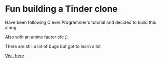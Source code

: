 # Fun building a Tinder clone
<p>Have been following Clever Programmer's tutorial and decided to build this along.</p>
<p>Also with an anime factor ofc ;)</p>
<p>There are still a lot of bugs but got to learn a lot</p>
<a href='https://tinder-clone-a117a.web.app'>Visit here</a>
